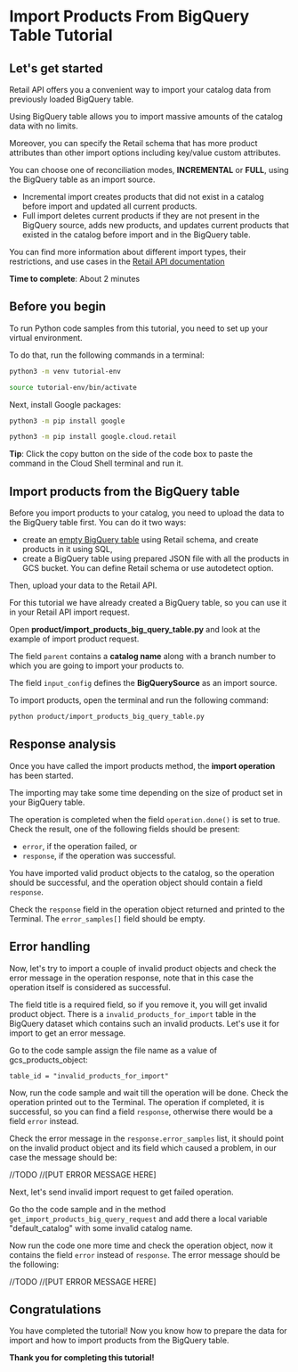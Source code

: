 # **Import Products From BigQuery Table Tutorial**

## Let's get started

Retail API offers you a convenient way to import your catalog data from previously loaded BigQuery table.

Using BigQuery table allows you to import massive amounts of the catalog data with no limits.

Moreover, you can specify the Retail schema that has more product attributes than other import options including
key/value custom attributes.

You can choose one of reconciliation modes, **INCREMENTAL** or **FULL**, using the BigQuery table as an import source.

- Incremental import creates products that did not exist in a catalog before import and updated all current products.
- Full import deletes current products if they are not present in the BigQuery source, adds new products, and updates
  current products that existed in the catalog before import and in the BigQuery table.

You can find more information about different import types, their restrictions, and use cases in
the [Retail API documentation](https://cloud.google.com/retail/docs/upload-catalog#considerations)

**Time to complete**: About 2 minutes

## Before you begin

To run Python code samples from this tutorial, you need to set up your virtual environment.

To do that, run the following commands in a terminal:

```bash
python3 -m venv tutorial-env
```

```bash
source tutorial-env/bin/activate
```

Next, install Google packages:

```bash
python3 -m pip install google
```

```bash
python3 -m pip install google.cloud.retail
```

**Tip**: Click the copy button on the side of the code box to paste the command in the Cloud Shell terminal and run it.

## Import products from the BigQuery table

Before you import products to your catalog, you need to upload the data to the BigQuery table first. You can do it two
ways:

- create
  an [empty BigQuery table](https://cloud.google.com/bigquery/docs/tables#creating_an_empty_table_with_a_schema_definition)
  using Retail schema, and create products in it using SQL,
- create a BigQuery table using prepared JSON file with all the products in GCS bucket. You can define Retail schema or
  use autodetect option.

Then, upload your data to the Retail API.

For this tutorial we have already created a BigQuery table, so you can use it in your Retail API import request.

Open **product/import_products_big_query_table.py** and look at the example of import product request.

The field ```parent``` contains a **catalog name** along with a branch number to which you are going to import your
products to.

The field ```input_config``` defines the **BigQuerySource** as an import source.

To import products, open the terminal and run the following command:

```bash
python product/import_products_big_query_table.py
```

## Response analysis

Once you have called the import products method, the **import operation** has been started.

The importing may take some time depending on the size of product set in your BigQuery table.

The operation is completed when the field ```operation.done()``` is set to true. Check the result, one of the following fields should be present:
 - ```error```, if the operation failed, or
 - ```response```, if the operation was successful.

You have imported valid product objects to the catalog, so the operation should be successful, and the operation object should contain a field ```response```. 

Check the ```response``` field in the operation object returned and printed to the Terminal. 
The ```error_samples[]``` field should be empty.

## Error handling

Now, let's try to import a couple of invalid product objects and check the error message in the operation response, note that in this case the operation itself is considered as successful.

The field title is a required field, so if you remove it, you will get invalid product object. There is a ```invalid_products_for_import``` table in the BigQuery dataset which contains such an invalid products.
Let's use it for import to get an error message.

Go to the code sample assign the file name as a value of gcs_products_object:

```table_id = "invalid_products_for_import"```

Now, run the code sample and wait till the operation will be done. Check the operation printed out to the Terminal.
The operation if completed, it is successful, so you can find a field ```response```, otherwise there would be a field ```error``` instead.

Check the error message in the ```response.error_samples``` list, it should point on the invalid product object and its field which caused a problem, in our case the message should be:

//TODO
//[PUT ERROR MESSAGE HERE]

Next, let's send invalid import request to get failed operation. 

Go tho the code sample and in the method ```get_import_products_big_query_request```  and add there a local variable "default_catalog" with some invalid catalog name.

Now run the code one more time and check the operation object, now it contains the field ```error``` instead of ```response```. The error message should be the following:

//TODO
//[PUT ERROR MESSAGE HERE]

## Congratulations

<walkthrough-conclusion-trophy></walkthrough-conclusion-trophy>

You have completed the tutorial! Now you know how to prepare the data for import and how to import products from the
BigQuery table.

**Thank you for completing this tutorial!**
